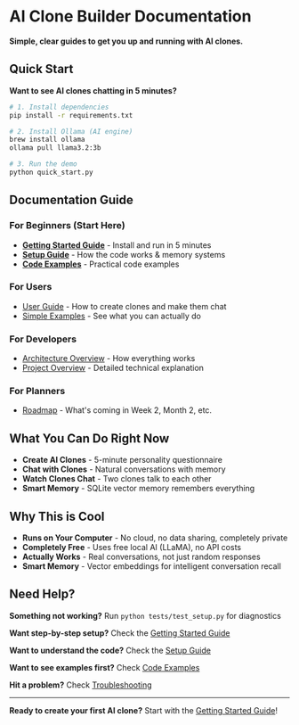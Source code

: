 # AI Clone Builder Documentation

**Simple, clear guides to get you up and running with AI clones.**

## Quick Start

**Want to see AI clones chatting in 5 minutes?**

```bash
# 1. Install dependencies
pip install -r requirements.txt

# 2. Install Ollama (AI engine)
brew install ollama
ollama pull llama3.2:3b

# 3. Run the demo
python quick_start.py
```

## Documentation Guide

### **For Beginners (Start Here)**
- **[Getting Started Guide](./getting-started.md)** - Install and run in 5 minutes
- **[Setup Guide](./setup-guide.md)** - How the code works & memory systems
- **[Code Examples](./code-examples.md)** - Practical code examples

### **For Users**
- [User Guide](./user-guide.md) - How to create clones and make them chat
- [Simple Examples](./simple-examples.md) - See what you can actually do

### **For Developers** 
- [Architecture Overview](./architecture.md) - How everything works
- [Project Overview](./project-overview.md) - Detailed technical explanation

### **For Planners**
- [Roadmap](./roadmap.md) - What's coming in Week 2, Month 2, etc.

## What You Can Do Right Now

- **Create AI Clones** - 5-minute personality questionnaire
- **Chat with Clones** - Natural conversations with memory
- **Watch Clones Chat** - Two clones talk to each other
- **Smart Memory** - SQLite vector memory remembers everything

## Why This is Cool

- **Runs on Your Computer** - No cloud, no data sharing, completely private
- **Completely Free** - Uses free local AI (LLaMA), no API costs
- **Actually Works** - Real conversations, not just random responses
- **Smart Memory** - Vector embeddings for intelligent conversation recall

## Need Help?

**Something not working?** Run `python tests/test_setup.py` for diagnostics

**Want step-by-step setup?** Check the [Getting Started Guide](./getting-started.md)

**Want to understand the code?** Check the [Setup Guide](./setup-guide.md)

**Want to see examples first?** Check [Code Examples](./code-examples.md)

**Hit a problem?** Check [Troubleshooting](./troubleshooting.md)

---

**Ready to create your first AI clone?** Start with the [Getting Started Guide](./getting-started.md)! 